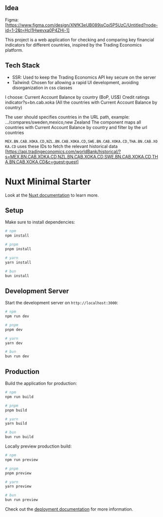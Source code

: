 ## Idea

Figma: [https://www.figma.com/design/XNfK3eUB089jsCpj5P5UzC/Untitled?node-id=1-2&t=HcI1Hwevxa0P4ZHi-1]

This project is a web application for checking and comparing key financial indicators for different countries, inspired by the Trading Economics platform.

## Tech Stack
- SSR: Used to keep the Trading Economics API key secure on the server
- Tailwind: Chosen for allowing a rapid UI development, avoiding disorganization in css classes 

I choose:
Current Account Balance by country (BoP, US$)
Credit ratings
indicator?s=bn.cab.xoka (All the countries with Current Account Balance by country)

The user should specifies countries in the URL path, example: .../compares/sweden,mexico,new Zealand
The component maps all countries with Current Account Balance by country and filter by the url countries

`MEX.BN.CAB.XOKA.CD,NZL.BN.CAB.XOKA.CD,SWE.BN.CAB.XOKA.CD,THA.BN.CAB.XOKA.CD`
uses these IDs to fetch the relevant historical data
[https://api.tradingeconomics.com/worldBank/historical/?s=MEX.BN.CAB.XOKA.CD,NZL.BN.CAB.XOKA.CD,SWE.BN.CAB.XOKA.CD,THA.BN.CAB.XOKA.CD&c=guest:guest]



# Nuxt Minimal Starter

Look at the [Nuxt documentation](https://nuxt.com/docs/getting-started/introduction) to learn more.

## Setup

Make sure to install dependencies:

```bash
# npm
npm install

# pnpm
pnpm install

# yarn
yarn install

# bun
bun install
```

## Development Server

Start the development server on `http://localhost:3000`:

```bash
# npm
npm run dev

# pnpm
pnpm dev

# yarn
yarn dev

# bun
bun run dev
```

## Production


Build the application for production:

```bash
# npm
npm run build

# pnpm
pnpm build

# yarn
yarn build

# bun
bun run build
```

Locally preview production build:

```bash
# npm
npm run preview

# pnpm
pnpm preview

# yarn
yarn preview

# bun
bun run preview
```

Check out the [deployment documentation](https://nuxt.com/docs/getting-started/deployment) for more information.
